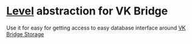 # [Level](https://github.com/Level/abstract-level) abstraction for VK Bridge
Use it for easy for getting access to easy database interface around [VK Bridge Storage](https://dev.vk.com/ru/bridge/VKWebAppStorageGet)

